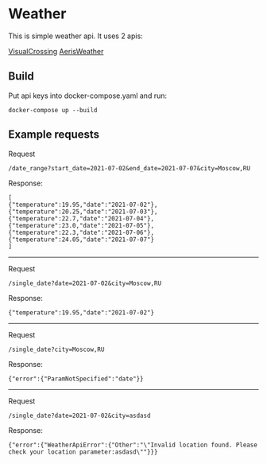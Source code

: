 # Weather 

This is simple weather api. 
It uses 2 apis: 

[VisualCrossing](https://www.visualcrossing.com/resources/documentation/weather-api/timeline-weather-api/)
[AerisWeather](https://www.aerisweather.com/support/docs/api/reference/endpoints/forecasts/)

## Build
Put api keys into docker-compose.yaml and run:

```
docker-compose up --build
```

## Example requests
Request
```
/date_range?start_date=2021-07-02&end_date=2021-07-07&city=Moscow,RU
```
Response: 
```
[
{"temperature":19.95,"date":"2021-07-02"},{"temperature":20.25,"date":"2021-07-03"},{"temperature":22.7,"date":"2021-07-04"},{"temperature":23.0,"date":"2021-07-05"},{"temperature":22.3,"date":"2021-07-06"},{"temperature":24.05,"date":"2021-07-07"}
]
```
_______________
Request
```
/single_date?date=2021-07-02&city=Moscow,RU
```
Response:
```
{"temperature":19.95,"date":"2021-07-02"}
```
__________________________
Request
```
/single_date?city=Moscow,RU
```
Response: 
```
{"error":{"ParamNotSpecified":"date"}}
```
_________________________
Request
```
/single_date?date=2021-07-02&city=asdasd
```
Response: 
```
{"error":{"WeatherApiError":{"Other":"\"Invalid location found. Please check your location parameter:asdasd\""}}}
```